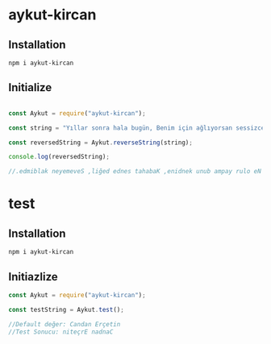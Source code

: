 # aykut-kircan

## Installation 
```shell
npm i aykut-kircan
```

## Initialize
```js

const Aykut = require("aykut-kircan");

const string = "Yıllar sonra hala bugün, Benim için ağlıyorsan sessizce, Ne olur yapma bunu kendine, Kabahat sende değil, Sevemeyen kalbimde."

const reversedString = Aykut.reverseString(string);

console.log(reversedString);

//.edmiblak neyemeveS ,liğed ednes tahabaK ,enidnek unub ampay rulo eN ,eczisses nasroyılğa niçi mineB ,nügub alah arnos rallıY
```



# test

## Installation 
```shell
npm i aykut-kircan
```

## Initiazlize

```js
const Aykut = require("aykut-kircan");

const testString = Aykut.test();

//Default değer: Candan Erçetin
//Test Sonucu: niteçrE nadnaC

```


